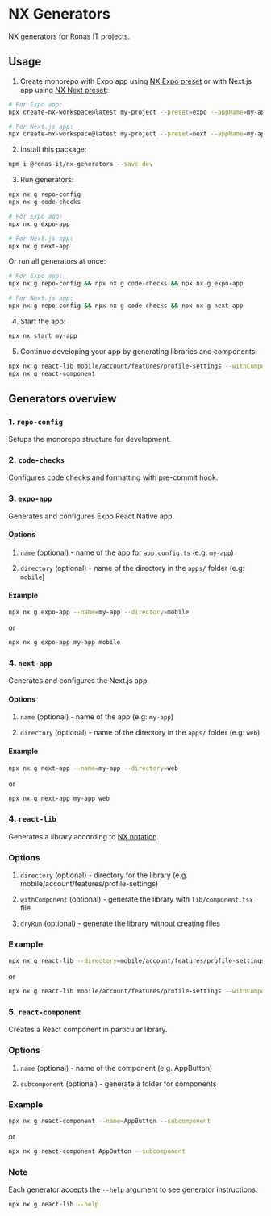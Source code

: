 # NX Generators

NX generators for Ronas IT projects.

## Usage

1. Create monorepo with Expo app using [NX Expo preset](https://nx.dev/nx-api/expo) or with Next.js app using [NX Next preset](https://nx.dev/nx-api/next):

```sh
# For Expo app:
npx create-nx-workspace@latest my-project --preset=expo --appName=my-app --e2eTestRunner=none --ci=skip

# For Next.js app:
npx create-nx-workspace@latest my-project --preset=next --appName=my-app --e2eTestRunner=none --ci=skip
```

2. Install this package:

```sh
npm i @ronas-it/nx-generators --save-dev
```

3. Run generators:

```sh
npx nx g repo-config
npx nx g code-checks

# For Expo app:
npx nx g expo-app

# For Next.js app:
npx nx g next-app
```

Or run all generators at once:

```sh
# For Expo app:
npx nx g repo-config && npx nx g code-checks && npx nx g expo-app

# For Next.js app:
npx nx g repo-config && npx nx g code-checks && npx nx g next-app
```

4. Start the app:

```sh
npx nx start my-app
```

5. Continue developing your app by generating libraries and components:

```sh
npx nx g react-lib mobile/account/features/profile-settings --withComponent
npx nx g react-component
```

## Generators overview

### 1. `repo-config`

Setups the monorepo structure for development.

### 2. `code-checks`

Configures code checks and formatting with pre-commit hook.

### 3. `expo-app`

Generates and configures Expo React Native app.

#### Options

1. `name` (optional) - name of the app for `app.config.ts` (e.g: `my-app`)

2. `directory` (optional) - name of the directory in the `apps/` folder (e.g: `mobile`)

#### Example

```sh
npx nx g expo-app --name=my-app --directory=mobile
```
or
```sh
npx nx g expo-app my-app mobile
```

### 4. `next-app`

Generates and configures the Next.js app.

#### Options

1. `name` (optional) - name of the app (e.g: `my-app`)

2. `directory` (optional) - name of the directory in the `apps/` folder (e.g: `web`)

#### Example

```sh
npx nx g next-app --name=my-app --directory=web
```
or
```sh
npx nx g next-app my-app web
```

### 4. `react-lib`

Generates a library according to [NX notation](https://nx.dev/concepts/more-concepts/applications-and-libraries).

### Options

1. `directory` (optional) - directory for the library (e.g. mobile/account/features/profile-settings)

2. `withComponent` (optional) - generate the library with `lib/component.tsx` file

3. `dryRun` (optional) - generate the library without creating files

### Example

```sh
npx nx g react-lib --directory=mobile/account/features/profile-settings --withComponent --dryRun
```
or
```sh
npx nx g react-lib mobile/account/features/profile-settings --withComponent --dryRun
```

### 5. `react-component`

Creates a React component in particular library.

### Options

1. `name` (optional) - name of the component (e.g. AppButton)

2. `subcomponent` (optional) - generate a folder for components

### Example

```sh
npx nx g react-component --name=AppButton --subcomponent
```
or
```sh
npx nx g react-component AppButton --subcomponent
```

### Note

Each generator accepts the `--help` argument to see generator instructions.

```sh
npx nx g react-lib --help
```
